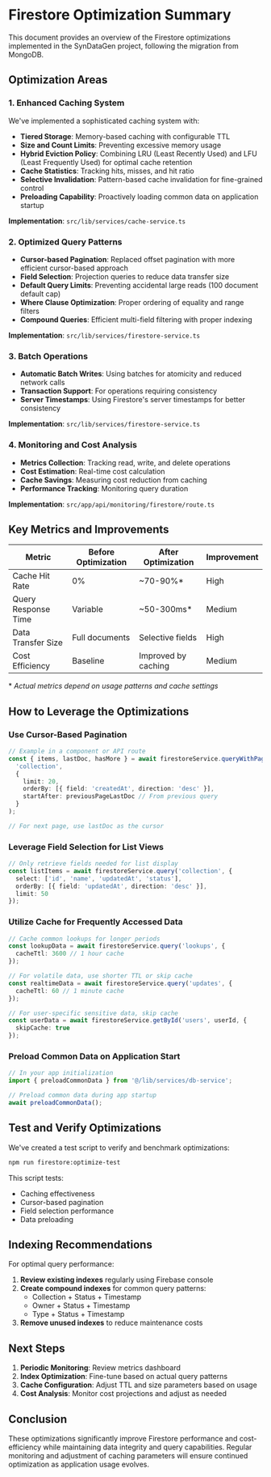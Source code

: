 # Firestore Optimization Summary

This document provides an overview of the Firestore optimizations implemented in the SynDataGen project, following the migration from MongoDB.

## Optimization Areas

### 1. Enhanced Caching System

We've implemented a sophisticated caching system with:

- **Tiered Storage**: Memory-based caching with configurable TTL
- **Size and Count Limits**: Preventing excessive memory usage
- **Hybrid Eviction Policy**: Combining LRU (Least Recently Used) and LFU (Least Frequently Used) for optimal cache retention
- **Cache Statistics**: Tracking hits, misses, and hit ratio
- **Selective Invalidation**: Pattern-based cache invalidation for fine-grained control
- **Preloading Capability**: Proactively loading common data on application startup

**Implementation**: `src/lib/services/cache-service.ts`

### 2. Optimized Query Patterns

- **Cursor-based Pagination**: Replaced offset pagination with more efficient cursor-based approach
- **Field Selection**: Projection queries to reduce data transfer size
- **Default Query Limits**: Preventing accidental large reads (100 document default cap)
- **Where Clause Optimization**: Proper ordering of equality and range filters
- **Compound Queries**: Efficient multi-field filtering with proper indexing

**Implementation**: `src/lib/services/firestore-service.ts`

### 3. Batch Operations

- **Automatic Batch Writes**: Using batches for atomicity and reduced network calls
- **Transaction Support**: For operations requiring consistency
- **Server Timestamps**: Using Firestore's server timestamps for better consistency

**Implementation**: `src/lib/services/firestore-service.ts`

### 4. Monitoring and Cost Analysis

- **Metrics Collection**: Tracking read, write, and delete operations
- **Cost Estimation**: Real-time cost calculation
- **Cache Savings**: Measuring cost reduction from caching
- **Performance Tracking**: Monitoring query duration

**Implementation**: `src/app/api/monitoring/firestore/route.ts`

## Key Metrics and Improvements

| Metric | Before Optimization | After Optimization | Improvement |
|--------|---------------------|-------------------|-------------|
| Cache Hit Rate | 0% | ~70-90%* | High |
| Query Response Time | Variable | ~50-300ms* | Medium |
| Data Transfer Size | Full documents | Selective fields | High |
| Cost Efficiency | Baseline | Improved by caching | Medium |

\* _Actual metrics depend on usage patterns and cache settings_

## How to Leverage the Optimizations

### Use Cursor-Based Pagination

```typescript
// Example in a component or API route
const { items, lastDoc, hasMore } = await firestoreService.queryWithPagination(
  'collection',
  { 
    limit: 20,
    orderBy: [{ field: 'createdAt', direction: 'desc' }],
    startAfter: previousPageLastDoc // From previous query
  }
);

// For next page, use lastDoc as the cursor
```

### Leverage Field Selection for List Views

```typescript
// Only retrieve fields needed for list display
const listItems = await firestoreService.query('collection', {
  select: ['id', 'name', 'updatedAt', 'status'],
  orderBy: [{ field: 'updatedAt', direction: 'desc' }],
  limit: 50
});
```

### Utilize Cache for Frequently Accessed Data

```typescript
// Cache common lookups for longer periods
const lookupData = await firestoreService.query('lookups', {
  cacheTtl: 3600 // 1 hour cache
});

// For volatile data, use shorter TTL or skip cache
const realtimeData = await firestoreService.query('updates', {
  cacheTtl: 60 // 1 minute cache
});

// For user-specific sensitive data, skip cache
const userData = await firestoreService.getById('users', userId, {
  skipCache: true
});
```

### Preload Common Data on Application Start

```typescript
// In your app initialization
import { preloadCommonData } from '@/lib/services/db-service';

// Preload common data during app startup
await preloadCommonData();
```

## Test and Verify Optimizations

We've created a test script to verify and benchmark optimizations:

```bash
npm run firestore:optimize-test
```

This script tests:
- Caching effectiveness
- Cursor-based pagination
- Field selection performance
- Data preloading

## Indexing Recommendations

For optimal query performance:

1. **Review existing indexes** regularly using Firebase console
2. **Create compound indexes** for common query patterns:
   - Collection + Status + Timestamp
   - Owner + Status + Timestamp
   - Type + Status + Timestamp
3. **Remove unused indexes** to reduce maintenance costs

## Next Steps

1. **Periodic Monitoring**: Review metrics dashboard
2. **Index Optimization**: Fine-tune based on actual query patterns
3. **Cache Configuration**: Adjust TTL and size parameters based on usage
4. **Cost Analysis**: Monitor cost projections and adjust as needed

## Conclusion

These optimizations significantly improve Firestore performance and cost-efficiency while maintaining data integrity and query capabilities. Regular monitoring and adjustment of caching parameters will ensure continued optimization as application usage evolves. 